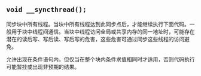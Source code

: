 ## `void __syncthread();`

同步块中所有线程。当块中所有线程达到此同步点后，才能继续执行下面代码。一般用于块中线程间通信。当块中线程访问全局或共享内存的同一地址时，可能存在潜在的读后写、写后读、写后写的危害，这些危害可通过同步这些线程的访问避免。

允许出现在条件语句内，但仅当在整个块内条件求值相同时才适用，否则代码执行可能暂挂或出现非预期的结果。

